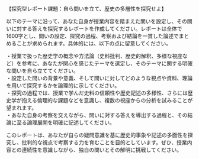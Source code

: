 【探究型レポート課題：自ら問いを立て、歴史の多層性を探究せよ】

以下のテーマに沿って、あなた自身が授業内容を踏まえた問いを設定し、その問いに対する答えを探究するレポートを作成してください。レポートは全体で1600字とし、問いの設定、探究の過程、考察および結論を一貫した論述でまとめることが求められます。具体的には、以下の点に留意してください。

・授業で扱った歴史学の概念や方法論（史料批判、歴史的解釈、多様な視座など）を参考に、あなたが関心を感じたテーマを選定し、そのテーマに関する明確な問いを自ら立ててください。  
・設定した問いの背景や意義、そして問いに対してどのような視点や資料、理論を用いて探究するかを論理的に示してください。  
・探究の過程では、授業で学んだ史料の信頼性や歴史記述の多様性、さらには歴史学が抱える倫理的な課題などを意識し、複数の視座からの分析を試みることが望まれます。  
・あなた自身の考察を交えながら、問いに対する答えを導出する過程と、その結論に至る論理展開を明確に記述してください。

このレポートは、あなたが自らの疑問意識を基に歴史的事象や記述の多面性を探究し、批判的な視点で考察する力を育むことを目的としています。ぜひ、授業内容との連続性を意識しながら、独自の問いとその解明に挑戦してください。